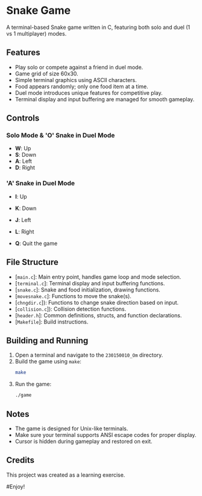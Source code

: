 # Snake Game

A terminal-based Snake game written in C, featuring both solo and duel (1 vs 1 multiplayer) modes.

## Features

- Play solo or compete against a friend in duel mode.
- Game grid of size 60x30.
- Simple terminal graphics using ASCII characters.
- Food appears randomly; only one food item at a time.
- Duel mode introduces unique features for competitive play.
- Terminal display and input buffering are managed for smooth gameplay.

## Controls

### Solo Mode & 'O' Snake in Duel Mode
- **W**: Up
- **S**: Down
- **A**: Left
- **D**: Right

### 'A' Snake in Duel Mode
- **I**: Up
- **K**: Down
- **J**: Left
- **L**: Right

- **Q**: Quit the game

## File Structure

- [`main.c`]: Main entry point, handles game loop and mode selection.
- [`terminal.c`]: Terminal display and input buffering functions.
- [`snake.c`]: Snake and food initialization, drawing functions.
- [`movesnake.c`]: Functions to move the snake(s).
- [`chngdir.c`]): Functions to change snake direction based on input.
- [`collision.c`]): Collision detection functions.
- [`header.h`]: Common definitions, structs, and function declarations.
- [`Makefile`]: Build instructions.

## Building and Running

1. Open a terminal and navigate to the `230150010_Om` directory.
2. Build the game using `make`:
   ```sh
   make
   ```
3. Run the game:
   ```sh
   ./game
   ```

## Notes

- The game is designed for Unix-like terminals.
- Make sure your terminal supports ANSI escape codes for proper display.
- Cursor is hidden during gameplay and restored on exit.

## Credits

This project was created as a learning exercise.

#Enjoy!
